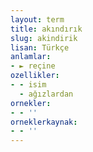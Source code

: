 ```yaml
---
layout: term
title: akındırık
slug: akindirik
lisan: Türkçe
anlamlar:
- ► reçine
ozellikler:
- - isim
  - ağızlardan
ornekler:
- - ''
orneklerkaynak:
- - ''
---
```

